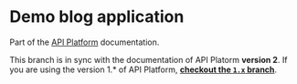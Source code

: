 # Demo blog application

Part of the [API Platform](https://api-platform.com) documentation.

This branch is in sync with the documentation of API Platorm **version 2**.
If you are using the version 1.* of API Platform, [**checkout the `1.x` branch**](https://github.com/dunglas/blog-api/tree/1.x).

